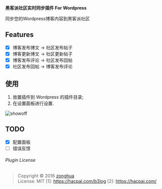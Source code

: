 **黑客派社区实时同步插件 For Wordpress**

同步您的Wordpress博客内容到黑客派社区

## Features 
* [x] 博客发布博文 -> 社区发布帖子
* [x] 博客更新博文 -> 社区更新帖子
* [x] 博客发布评论 -> 社区发布回帖
* [x] 社区发布回帖 -> 博客发布评论

##  使用
1. 放置插件到 Wordpress 的插件目录;
2. 在设置面板进行设置.

![showoff](https://github.com/zh-h/hacpai-sync-wordpress/tree/master/images/showoff.png)

## TODO
* [x] 配置面板
* [ ] 错误反馈

###### Plugin License
> Copyright © 2016 [zonghua](https://applehater.cn)  
> License: MIT
 [1]: https://hacpai.com/b3log
 [2]: https://hacpai.com/